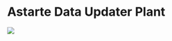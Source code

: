 <!--
Copyright 2017-2018 SECO Mind Srl

SPDX-License-Identifier: Apache-2.0
-->

Astarte Data Updater Plant
==========================

<img src="data_updater_astarte_overview.svg" align="center" />
